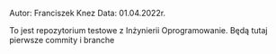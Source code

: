 Autor: Franciszek Knez
Data: 01.04.2022r.

To jest repozytorium testowe z Inżynierii Oprogramowanie.
Będą tutaj pierwsze commity i branche
